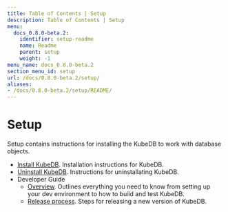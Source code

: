 ```yaml
---
title: Table of Contents | Setup
description: Table of Contents | Setup
menu:
  docs_0.8.0-beta.2:
    identifier: setup-readme
    name: Readme
    parent: setup
    weight: -1
menu_name: docs_0.8.0-beta.2
section_menu_id: setup
url: /docs/0.8.0-beta.2/setup/
aliases:
- /docs/0.8.0-beta.2/setup/README/
---
```


# Setup

Setup contains instructions for installing the KubeDB to work with database objects.

- [Install KubeDB](/docs/0.8.0-beta.2/setup/install). Installation instructions for KubeDB.
- [Uninstall KubeDB](/docs/0.8.0-beta.2/setup/uninstall). Instructions for uninstallating KubeDB.
- Developer Guide
  - [Overview](/docs/0.8.0-beta.2/setup/developer-guide/overview). Outlines everything you need to know from setting up your dev environment to how to build and test KubeDB.
  - [Release process](/docs/0.8.0-beta.2/setup/developer-guide/release). Steps for releasing a new version of KubeDB.
